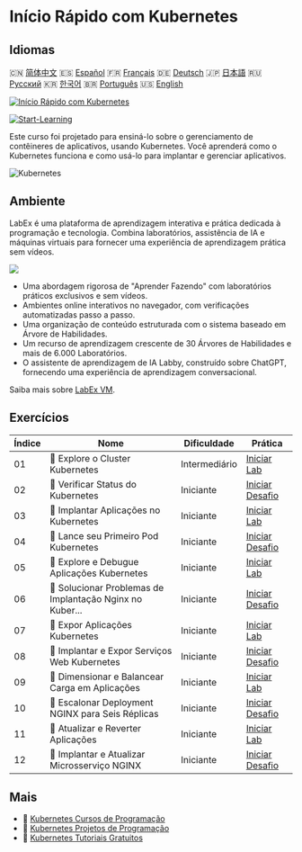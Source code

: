 # Início Rápido com Kubernetes

## Idiomas

🇨🇳 [简体中文](README_zh.md) 🇪🇸 [Español](README_es.md) 🇫🇷 [Français](README_fr.md) 🇩🇪 [Deutsch](README_de.md) 🇯🇵 [日本語](README_ja.md) 🇷🇺 [Русский](README_ru.md) 🇰🇷 [한국어](README_ko.md) 🇧🇷 [Português](README_pt.md) 🇺🇸 [English](README.md) 

[![Início Rápido com Kubernetes](https://cover-creator.labex.io/quick-start-with-kubernetes.png?lang=pt)](https://labex.io/pt/courses/quick-start-with-kubernetes)

[![Start-Learning](https://img.shields.io/badge/Start-Learning-whitesmoke?style=for-the-badge)](https://labex.io/pt/courses/quick-start-with-kubernetes)

Este curso foi projetado para ensiná-lo sobre o gerenciamento de contêineres de aplicativos, usando Kubernetes. Você aprenderá como o Kubernetes funciona e como usá-lo para implantar e gerenciar aplicativos.

![Kubernetes](https://img.shields.io/badge/Kubernetes-whitesmoke?style=for-the-badge&logo=kubernetes)


## Ambiente

LabEx é uma plataforma de aprendizagem interativa e prática dedicada à programação e tecnologia. Combina laboratórios, assistência de IA e máquinas virtuais para fornecer uma experiência de aprendizagem prática sem vídeos.

![](https://tutorial-screenshot.getvm.io/images/vm-1725247253.png)

- Uma abordagem rigorosa de "Aprender Fazendo" com laboratórios práticos exclusivos e sem vídeos.
- Ambientes online interativos no navegador, com verificações automatizadas passo a passo.
- Uma organização de conteúdo estruturada com o sistema baseado em Árvore de Habilidades.
- Um recurso de aprendizagem crescente de 30 Árvores de Habilidades e mais de 6.000 Laboratórios.
- O assistente de aprendizagem de IA Labby, construído sobre ChatGPT, fornecendo uma experiência de aprendizagem conversacional.

Saiba mais sobre [LabEx VM](https://support.labex.io/using-labex/virtual-machine).

## Exercícios

|   Índice | Nome                                                     | Dificuldade   | Prática                                                                                                                             |
|----------|----------------------------------------------------------|---------------|-------------------------------------------------------------------------------------------------------------------------------------|
|       01 | 📖 Explore o Cluster Kubernetes                          | Intermediário | <a target='_blank' href='https://labex.io/pt/tutorials/kubernetes-explore-the-kubernetes-cluster-434519'>Iniciar Lab</a>            |
|       02 | 🎯 Verificar Status do Kubernetes                        | Iniciante     | <a target='_blank' href='https://labex.io/pt/labs/kubernetes-check-kubernetes-status-434775'>Iniciar Desafio</a>                    |
|       03 | 📖 Implantar Aplicações no Kubernetes                    | Iniciante     | <a target='_blank' href='https://labex.io/pt/tutorials/kubernetes-deploy-applications-on-kubernetes-434644'>Iniciar Lab</a>         |
|       04 | 🎯 Lance seu Primeiro Pod Kubernetes                     | Iniciante     | <a target='_blank' href='https://labex.io/pt/tutorials/kubernetes-launch-your-first-kubernetes-pod-434769'>Iniciar Desafio</a>      |
|       05 | 📖 Explore e Debugue Aplicações Kubernetes               | Iniciante     | <a target='_blank' href='https://labex.io/pt/tutorials/kubernetes-explore-and-debug-kubernetes-applications-434645'>Iniciar Lab</a> |
|       06 | 🎯 Solucionar Problemas de Implantação Nginx no Kuber... | Iniciante     | <a target='_blank' href='https://labex.io/pt/labs/kubernetes-troubleshoot-kubernetes-nginx-deployment-434782'>Iniciar Desafio</a>   |
|       07 | 📖 Expor Aplicações Kubernetes                           | Iniciante     | <a target='_blank' href='https://labex.io/pt/tutorials/kubernetes-expose-kubernetes-applications-434647'>Iniciar Lab</a>            |
|       08 | 🎯 Implantar e Expor Serviços Web Kubernetes             | Iniciante     | <a target='_blank' href='https://labex.io/pt/labs/kubernetes-deploy-and-expose-kubernetes-web-services-434804'>Iniciar Desafio</a>  |
|       09 | 📖 Dimensionar e Balancear Carga em Aplicações           | Iniciante     | <a target='_blank' href='https://labex.io/pt/tutorials/kubernetes-scale-and-load-balance-applications-434648'>Iniciar Lab</a>       |
|       10 | 🎯 Escalonar Deployment NGINX para Seis Réplicas         | Iniciante     | <a target='_blank' href='https://labex.io/pt/labs/kubernetes-scale-nginx-deployment-to-six-replicas-434818'>Iniciar Desafio</a>     |
|       11 | 📖 Atualizar e Reverter Aplicações                       | Iniciante     | <a target='_blank' href='https://labex.io/pt/tutorials/kubernetes-update-and-rollback-applications-434649'>Iniciar Lab</a>          |
|       12 | 🎯 Implantar e Atualizar Microsserviço NGINX             | Iniciante     | <a target='_blank' href='https://labex.io/pt/tutorials/kubernetes-deploy-and-update-nginx-microservice-434821'>Iniciar Desafio</a>  |

## Mais

- 🔗 [Kubernetes Cursos de Programação](https://github.com/labex-labs/awesome-programming-courses)
- 🔗 [Kubernetes Projetos de Programação](https://github.com/labex-labs/awesome-programming-projects)
- 🔗 [Kubernetes Tutoriais Gratuitos](https://github.com/labex-labs/kubernetes-free-tutorials)

